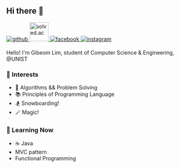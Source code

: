 ## Hi there 👋

<a href="https://github.com/delphox60" target="_blank">
<img src=https://img.shields.io/badge/github-%2324292e.svg?&style=for-the-badge&logo=github&logoColor=white alt=github style="margin-bottom: 5px;" />
</a>
<a href="https://solved.ac/profile/kb28" target="_blank">
<img src=https://encrypted-tbn0.gstatic.com/images?q=tbn:ANd9GcSPhZeeb_fKSVKE-6_K2d1r0d7E2eI9jkERNg&usqp=CAU&style=for-the-badge&logo=facebook&logoColor=white alt=solved.ac style="margin-bottom: 5px; height: 50px; width: 50px" />
</a>
<a href="https://www.facebook.com/profile.php?id=100027296437297" target="_blank">
<img src=https://img.shields.io/badge/facebook-%232E87FB.svg?&style=for-the-badge&logo=facebook&logoColor=white alt=facebook style="margin-bottom: 5px;" />
</a>
<a href="https://instagram.com/2dtna" target="_blank">
<img src=https://img.shields.io/badge/instagram-%23000000.svg?&style=for-the-badge&logo=instagram&logoColor=white&color=dd2a7b alt=instagram style="margin-bottom: 5px;" />
</a>

Hello! I'm Gibeom Lim, student of Computer Science & Engineering, @UNIST

### 🌟 Interests
- 🧮 Algorithms && Problem Solving
- 📚 Principles of Programming Language
- 🏂 Snowboarding!
- 🪄 Magic!

### 🌱 Learning Now
- ☕️ Java
- MVC pattern
- Functional Programming

###

<!--
**delphox60/delphox60** is a ✨ _special_ ✨ repository because its `README.md` (this file) appears on your GitHub profile.

Here are some ideas to get you started:

- 🔭 I’m currently working on ...
- 🌱 I’m currently learning ...
- 👯 I’m looking to collaborate on ...
- 🤔 I’m looking for help with ...
- 💬 Ask me about ...
- 📫 How to reach me: ...
- 😄 Pronouns: ...
- ⚡ Fun fact: ...
-->
